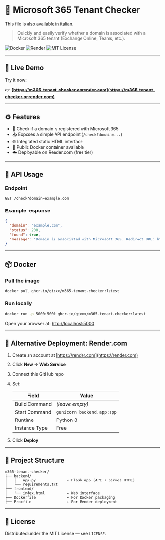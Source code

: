 # 🧠 Microsoft 365 Tenant Checker

This file is [also available in italian](README-IT.md).

> Quickly and easily verify whether a domain is associated with a Microsoft 365 tenant (Exchange Online, Teams, etc.).

![Docker](https://img.shields.io/badge/Docker-ready-blue?logo=docker)
![Render](https://img.shields.io/badge/Hosted%20on-Render.com-blueviolet?logo=render)
![MIT License](https://img.shields.io/github/license/gioxx/m365-tenant-checker)

---

## 🚀 Live Demo

Try it now:

👉 **[https://m365-tenant-checker.onrender.com](https://m365-tenant-checker.onrender.com)**

---

## ⚙️ Features

- 🔎 Check if a domain is registered with Microsoft 365
- 📤 Exposes a simple API endpoint (`/check?domain=...`)
- 🌐 Integrated static HTML interface
- 🐳 Public Docker container available
- ☁️ Deployable on Render.com (free tier)

---

## 🧪 API Usage

### Endpoint

```
GET /check?domain=example.com
```

### Example response

```json
{
  "domain": "example.com",
  "status": 200,
  "found": true,
  "message": "Domain is associated with Microsoft 365. Redirect URL: https://outlook.office365.com/autodiscover/autodiscover.xml"
}
```

---

## 📦 Docker

### Pull the image

```bash
docker pull ghcr.io/gioxx/m365-tenant-checker:latest
```

### Run locally

```bash
docker run -p 5000:5000 ghcr.io/gioxx/m365-tenant-checker:latest
```

Open your browser at: [http://localhost:5000](http://localhost:5000)

---

## 🧰 Alternative Deployment: Render.com

1. Create an account at [https://render.com](https://render.com)
2. Click **New → Web Service**
3. Connect this GitHub repo
4. Set:

   | Field            | Value                            |
   |------------------|----------------------------------|
   | Build Command     | *(leave empty)*                |
   | Start Command     | `gunicorn backend.app:app`      |
   | Runtime           | Python 3                        |
   | Instance Type     | Free                            |

5. Click **Deploy**

---

## 📁 Project Structure

```
m365-tenant-checker/
├── backend/
│   ├── app.py              ← Flask app (API + serves HTML)
│   └── requirements.txt
├── frontend/
│   └── index.html          ← Web interface
├── Dockerfile              ← For Docker packaging
├── Procfile                ← For Render deployment
```

---

## 📝 License

Distributed under the MIT License — see `LICENSE`.
